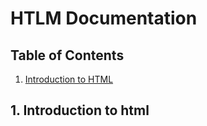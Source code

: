 # HTLM Documentation
## Table of Contents
1. [Introduction to HTML](#1-introduction-to-html)

## 1. Introduction to html
